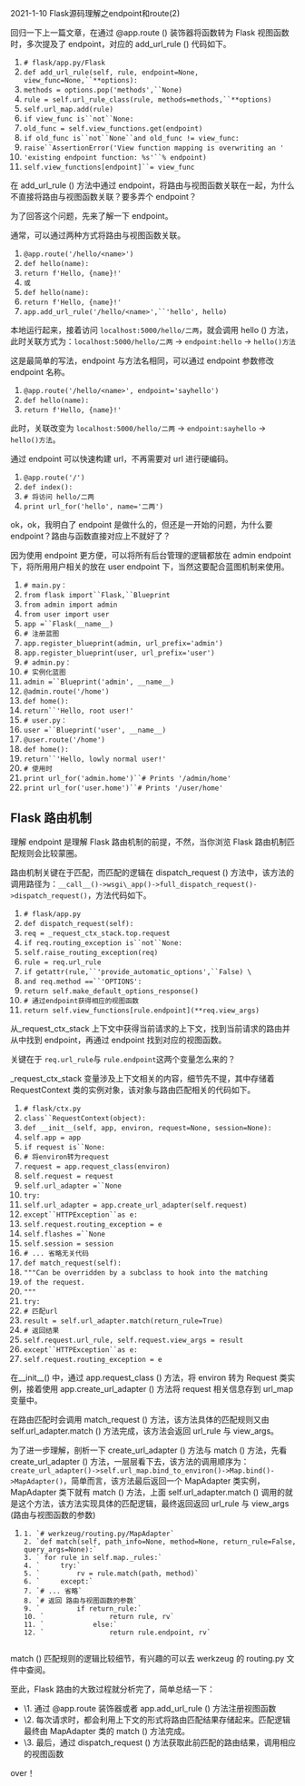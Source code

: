2021-1-10 Flask源码理解之endpoint和route(2)



回归一下上一篇文章，在通过 @app.route () 装饰器将函数转为 Flask 视图函数时，多次提及了 endpoint，对应的 add_url_rule () 代码如下。

1. `# flask/app.py/Flask`
2. `def add_url_rule(self, rule, endpoint=None, view_func=None,``**options):`
3. `methods = options.pop('methods',``None)`
4. `rule = self.url_rule_class(rule, methods=methods,``**options)`
5. `self.url_map.add(rule)`
6. `if view_func is``not``None:`
7. `old_func = self.view_functions.get(endpoint)`
8. `if old_func is``not``None``and old_func != view_func:`
9. `raise``AssertionError('View function mapping is overwriting an '`
10. `'existing endpoint function: %s'``% endpoint)`
11. `self.view_functions[endpoint]``= view_func`



在 add_url_rule () 方法中通过 endpoint，将路由与视图函数关联在一起，为什么不直接将路由与视图函数关联？要多弄个 endpoint？

为了回答这个问题，先来了解一下 endpoint。

通常，可以通过两种方式将路由与视图函数关联。

1. `@app.route('/hello/<name>')`
2. `def hello(name):`
3. `return f'Hello, {name}!'`
4. `或`
5. `def hello(name):`
6. `return f'Hello, {name}!'`
7. `app.add_url_rule('/hello/<name>',``'hello', hello)`



本地运行起来，接着访问 `localhost:5000/hello/二两`，就会调用 hello () 方法，此时关联方式为：`localhost:5000/hello/二两` -> `endpoint:hello` -> `hello()方法`

这是最简单的写法，endpoint 与方法名相同，可以通过 endpoint 参数修改 endpoint 名称。

1. `@app.route('/hello/<name>', endpoint='sayhello')`
2. `def hello(name):`
3. `return f'Hello, {name}!'`



此时，关联改变为 `localhost:5000/hello/二两` -> `endpoint:sayhello` -> `hello()方法`。

通过 endpoint 可以快速构建 url，不再需要对 url 进行硬编码。

1. `@app.route('/')`
2. `def index():`
3. `# 将访问 hello/二两`
4. `print url_for('hello', name='二两')`



ok，ok，我明白了 endpoint 是做什么的，但还是一开始的问题，为什么要 endpoint？路由与函数直接对应上不就好了？

因为使用 endpoint 更方便，可以将所有后台管理的逻辑都放在 admin endpoint 下，将所用用户相关的放在 user endpoint 下，当然这要配合蓝图机制来使用。

1. `# main.py：`
2. `from flask import``Flask,``Blueprint`
3. `from admin import admin`
4. `from user import user`
5. `app =``Flask(__name__)`
6. `# 注册蓝图`
7. `app.register_blueprint(admin, url_prefix='admin')`
8. `app.register_blueprint(user, url_prefix='user')`
9. `# admin.py：`
10. `# 实例化蓝图`
11. `admin =``Blueprint('admin', __name__)`
12. `@admin.route('/home')`
13. `def home():`
14. `return``'Hello, root user!'`
15. `# user.py：`
16. `user =``Blueprint('user', __name__)`
17. `@user.route('/home')`
18. `def home():`
19. `return``'Hello, lowly normal user!'`
20. `# 使用时`
21. `print url_for('admin.home')``# Prints '/admin/home'`
22. `print url_for('user.home')``# Prints '/user/home'`



## Flask 路由机制

理解 endpoint 是理解 Flask 路由机制的前提，不然，当你浏览 Flask 路由机制匹配规则会比较蒙圈。

路由机制关键在于匹配，而匹配的逻辑在 dispatch_request () 方法中，该方法的调用路径为：`__call__()->wsgi\_app()->full_dispatch_request()->dispatch_request()`，方法代码如下。

1. `# flask/app.py`
2. `def dispatch_request(self):`
3. `req = _request_ctx_stack.top.request`
4. `if req.routing_exception is``not``None:`
5. `self.raise_routing_exception(req)`
6. `rule = req.url_rule`
7. `if getattr(rule,``'provide_automatic_options',``False) \`
8. `and req.method ==``'OPTIONS':`
9. `return self.make_default_options_response()`
10. `# 通过endpoint获得相应的视图函数`
11. `return self.view_functions[rule.endpoint](**req.view_args)`



从_request_ctx_stack 上下文中获得当前请求的上下文，找到当前请求的路由并从中找到 endpoint，再通过 endpoint 找到对应的视图函数。

关键在于 `req.url_rule`与 `rule.endpoint`这两个变量怎么来的？

_request_ctx_stack 变量涉及上下文相关的内容，细节先不提，其中存储着 RequestContext 类的实例对象，该对象与路由匹配相关的代码如下。

1. `# flask/ctx.py`
2. `class``RequestContext(object):`
3. `def __init__(self, app, environ, request=None, session=None):`
4. `self.app = app`
5. `if request is``None:`
6. `# 将environ转为request`
7. `request = app.request_class(environ)`
8. `self.request = request`
9. `self.url_adapter =``None`
10. `try:`
11. `self.url_adapter = app.create_url_adapter(self.request)`
12. `except``HTTPException``as e:`
13. `self.request.routing_exception = e`
14. `self.flashes =``None`
15. `self.session = session`
16. `# ... 省略无关代码`
17. `def match_request(self):`
18. `"""Can be overridden by a subclass to hook into the matching`
19. `of the request.`
20. `"""`
21. `try:`
22. `# 匹配url`
23. `result = self.url_adapter.match(return_rule=True)`
24. `# 返回结果`
25. `self.request.url_rule, self.request.view_args = result`
26. `except``HTTPException``as e:`
27. `self.request.routing_exception = e`



在__init__() 中，通过 app.request_class () 方法，将 environ 转为 Request 类实例，接着使用 app.create_url_adapter () 方法将 request 相关信息存到 url_map 变量中。

在路由匹配时会调用 match_request () 方法，该方法具体的匹配规则又由 self.url_adapter.match () 方法完成，该方法会返回 url_rule 与 view_args。

为了进一步理解，剖析一下 create_url_adapter () 方法与 match () 方法，先看 create_url_adapter () 方法，一层层看下去，该方法的调用顺序为：`create_url_adapter()->self.url_map.bind_to_environ()->Map.bind()->MapAdapter()`，简单而言，该方法最后返回一个 MapAdapter 类实例，MapAdapter 类下就有 match () 方法，上面 self.url_adapter.match () 调用的就是这个方法，该方法实现具体的匹配逻辑，最终返回返回 url_rule 与 view_args (路由与视图函数的参数)

1. ```
   1. `# werkzeug/routing.py/MapAdapter`
   2. `def match(self, path_info=None, method=None, return_rule=False, query_args=None):`
   3. `	for rule in self.map._rules:`
   4. `		try:`
   5. `			rv = rule.match(path, method)`
   6. `		except:`
   7. `# ... 省略`
   8. `# 返回 路由与视图函数的参数`
   9. `			if return_rule:`
   10. `				return rule, rv`
   11. `			else:`
   12. `				return rule.endpoint, rv`
   
   
   ```

   

match () 匹配规则的逻辑比较细节，有兴趣的可以去 werkzeug 的 routing.py 文件中查阅。

至此，Flask 路由的大致过程就分析完了，简单总结一下：

- \1. 通过 @app.route 装饰器或者 app.add_url_rule () 方法注册视图函数
- \2. 每次请求时，都会利用上下文的形式将路由匹配结果存储起来。匹配逻辑最终由 MapAdapter 类的 match () 方法完成。
- \3. 最后，通过 dispatch_request () 方法获取此前匹配的路由结果，调用相应的视图函数

over！